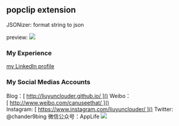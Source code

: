 ## popclip extension

JSONizer: format string to json

preview:
![][image-1]


### My Experience

[my LinkedIn profile][1]

### My Social Medias Accounts
Blog：[ http://liuyunclouder.github.io/ ]()
Weibo：[ http://www.weibo.com/canuseethat/ ]()
Instagram: [ https://www.instagram.com/liuyunclouder/ ]()
Twitter: @chander9bing
微信公众号：AppLife
![][image-2]

[1]:	https://www.linkedin.com/profile/preview?locale=en_US&trk=prof-0-sb-preview-primary-button


[image-1]:	http://d.pr/i/hLal+
[image-2]:	http://d.pr/i/1hMtI+